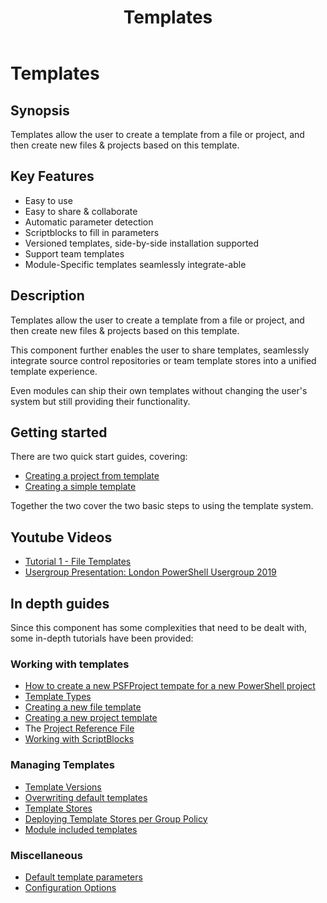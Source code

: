 ﻿---
title: Templates
---
# Templates
## Synopsis
Templates allow the user to create a template from a file or project, and then create new files & projects based on this template.

## Key Features

 - Easy to use
 - Easy to share & collaborate
 - Automatic parameter detection
 - Scriptblocks to fill in parameters
 - Versioned templates, side-by-side installation supported
 - Support team templates
 - Module-Specific templates seamlessly integrate-able

## Description

Templates allow the user to create a template from a file or project, and then create new files & projects based on this template.

This component further enables the user to share templates, seamlessly integrate source control repositories or team template stores into a unified template experience.

Even modules can ship their own templates without changing the user's system but still providing their functionality.

## Getting started

There are two quick start guides, covering:

 - [Creating a project from template](https://psframework.org/documentation/quickstart/psmoduledevelopment/templates-use.html)
 - [Creating a simple template](https://psframework.org/documentation/quickstart/psmoduledevelopment/templates-new.html)

Together the two cover the two basic steps to using the template system.

## Youtube Videos

 - [Tutorial 1 - File Templates](https://youtu.be/8WkHaH20OEE)
 - [Usergroup Presentation: London PowerShell Usergroup 2019](https://youtu.be/eHKEfudtztA)

## In depth guides

Since this component has some complexities that need to be dealt with, some in-depth tutorials have been provided:

### Working with templates
 - [How to create a new PSFProject tempate for a new PowerShell project](templates/template-psfproject-howto.html)
 - [Template Types](templates/template-types.html)
 - [Creating a new file template](templates/creating-a-new-file-template.html)
 - [Creating a new project template](templates/creating-a-new-project-template.html)
 - The [Project Reference File](templates/project-reference-file.html)
 - [Working with ScriptBlocks](templates/working-with-scriptblocks.html)
 
### Managing Templates
 - [Template Versions](templates/template-versions.html)
 - [Overwriting default templates](templates/overwriting-default-templates.html)
 - [Template Stores](templates/template-stores.html)
 - [Deploying Template Stores per Group Policy](templates/deploying-template-stores-per-gpo.html)
 - [Module included templates](templates/module-include-templates.html)

### Miscellaneous
 - [Default template parameters](templates/default-template-parameters.html)
 - [Configuration Options](templates/configuration-options.html)